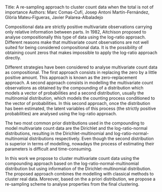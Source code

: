 Title: A re-sampling approach to cluster count data when the total is not of importance
Authors: Marc Comas-Cufí, Josep Antoni Martín-Fernández, Glòria Mateu-Figueras, Javier Palarea-Albaladejo

Compositional data are strictly positive multivariate observations carrying only relative information between parts. In 1982, Aitchison proposed to analyse compositionally this type of data using the log-ratio approach. Different reasons make that multivariate count observations are not well suited for being considered compositional data. It is the possibility of obtaining count zeros that makes impossible to apply the log-ratio approach directly.

Different strategies have been considered to analyse multivariate count data as compositional. The first approach consists in replacing the zero by a little positive amount. This approach is known as the zero-replacement approach. A second approach consists in modelling the multivariate count observations as obtained by the compounding of a distribution which models a vector of probabilities and a second distribution, usually the multinomial distribution, which models the counting process conditioned to the vector of probabilities. In this second approach, once the distribution has been estimated, the latent variables of this process (the strictly positive probabilities) are analysed using the log-ratio approach.

The two most common prior distributions used in the compounding to model multivariate count data are the Dirichlet and the log-ratio-normal distributions, resulting in the Dirichlet-multinomial and log-ratio-normal-multinomial distributions respectively. Even though the second distribution is superior in terms of modelling, nowadays the process of estimating their parameters is difficult and time-consuming.

In this work we propose to cluster multivariate count data using the compounding approach based on the log-ratio-normal-multinomial distribution but using information of the Dirichlet-multinomial distribution. The proposed approach combines the modelling with classical methods to cluster real data. Moreover, based on the a priori distribution, we propose a re-sampling scheme to analyse properties from the final clustering.

